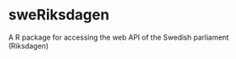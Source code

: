 sweRiksdagen
============

A R package for accessing the web API of the Swedish parliament (Riksdagen)

